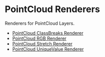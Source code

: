 # PointCloud Renderers

Renderers for PointCloud Layers.


* [PointCloud ClassBreaks Renderer](pointCloudClassBreaksRenderer.md)
* [PointCloud RGB Renderer](pointCloudRGBRenderer.md)
* [PointCloud Stretch Renderer](pointCloudStretchRenderer.md)
* [PointCloud UniqueValue Renderer](pointCloudUniqueValueRenderer.md)
